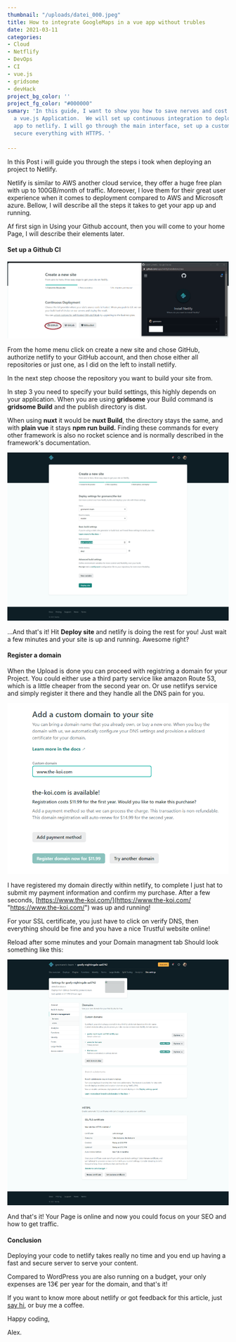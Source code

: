 ```yaml
---
thumbnail: "/uploads/datei_000.jpeg"
title: How to integrate GoogleMaps in a vue app without trubles
date: 2021-03-11
categories:
- Cloud
- Netflify
- DevOps
- CI
- vue.js
- gridsome
- devHack
project_bg_color: ''
project_fg_color: "#000000"
sumary: 'In this guide, I want to show you how to save nerves and cost when deploying
  a vue.js Application.  We will set up continuous integration to deploy your vue.Js
  app to netlify. I will go through the main interface, set up a custom domain, and
  secure everything with HTTPS. '

---
```

In this Post i will guide you through the steps i took when deploying an project to Netlify.

Netlify is similar to AWS another cloud service, they offer a huge free plan with up to 100GB/month of traffic. Moreover, I love them for their great user experience when it comes to deployment compared to AWS and Microsoft azure. Bellow, I will describe all the steps it takes to get your app up and running.

Af first sign in Using your Github account, then you will come to your home Page, I will describe their elements later.

#### Set up a Github CI

![](/uploads/startci.png)

From the home menu click on create a new site and chose GitHub, authorize netlify to your GitHub account, and then chose either all repositories or just one, as I did on the left to install netlify.

In the next step choose the repository you want to build your site from.

In step 3 you need to specify your build settings, this highly depends on your application. When you are using **gridsome** your Build command is **gridsome Build** and the publish directory is dist.

When using **nuxt** it would be **nuxt Build**, the directory stays the same, and with **plain vue** it stays **npm run build.** Finding these commands for every other framework is also no rocket science and is normally described in the framework's documentation.

![](/uploads/screencapture-app-netlify-start-repos-gromann-the-koi-2021-03-09-14_18_27.png)

...And that's it! Hit **Deploy site** and netlify is doing the rest for you! Just wait a few minutes and your site is up and running. Awesome right?

#### Register a domain

When the Upload is done you can proceed with registring a domain for your Project. You could either use a third party service like amazon Route 53, which is a little cheaper from the second year on. Or use netlifys service and simply register it there and they handle all the DNS pain for you.

![](/uploads/register-domain.png)

I have registered my domain directly within netlify, to complete I just hat to submit my payment information and confirm my purchase. After a few seconds, [https://www.the-koi.com/](https://www.the-koi.com/ "https://www.the-koi.com/") was up and running!

For your SSL certificate, you just have to click on verify DNS, then everything should be fine and you have a nice Trustful website online!

Reload after some minutes and your Domain managment tab Should look something like this:

![](/uploads/screencapture-app-netlify-sites-goofy-nightingale-aa6742-settings-domain-2021-03-09-18_03_08.png)

And that's it! Your Page is online and now you could focus on your SEO and how to get traffic.

#### Conclusion

Deploying your code to netlify takes really no time and you end up having a fast and secure server to serve your content.

Compared to WordPress you are also running on a budget, your only expenses are 13€ per year for the domain, and that's it!

If you want to know more about netlify or got feedback for this article, just [say hi](https://www.the-koi.com/contact), or buy me a coffee.

Happy coding,

Alex.